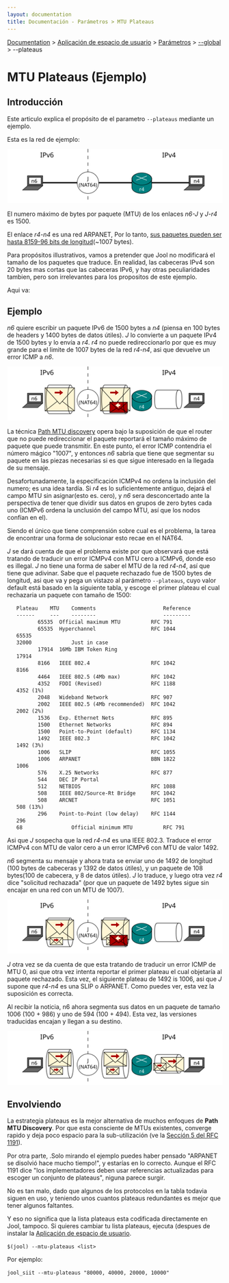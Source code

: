 ```yaml
---
layout: documentation
title: Documentación - Parámetros > MTU Plateaus
---
```


[Documentation](esp-doc-index.html) > [Aplicación de espacio de usuario](esp-doc-index.html#aplicacin-de-espacio-de-usuario) > [Parámetros](esp-usr-flags.html) > [\--global](esp-usr-flags-global.html) > \--plateaus

# MTU Plateaus (Ejemplo)

## Introducción

Este articulo explica el propósito de el parametro `--plateaus` mediante un ejemplo.


Esta es la red de ejemplo:

![Fig.1 - Red](images/plateaus-network.svg)

El numero máximo de bytes por paquete (MTU) de los enlaces _n6-J_ y _J-r4_ es 1500.

El enlace _r4-n4_ es una red ARPANET, Por lo tanto, [sus paquetes pueden ser hasta 8159-96 bits de longitud](https://en.wikipedia.org/wiki/BBN_Report_1822)(~1007 bytes).

Para propósitos illustrativos, vamos a pretender que Jool no modificará el tamaño de los paquetes que traduce. En realidad, las cabeceras IPv4 son 20 bytes mas cortas que las cabeceras IPv6, y hay otras peculiaridades tambien, pero son irrelevantes para los propositos de este ejemplo.

Aqui va:

## Ejemplo

_n6_ quiere escribir un paquete IPv6 de 1500 bytes a _n4_ (piensa en 100 bytes de headers y 1400 bytes de datos útiles). _J_ lo convierte a un paquete IPv4 de 1500 bytes y lo envía a _r4_. _r4_ no puede redireccionarlo por que es muy grande para el limite de 1007 bytes de la red _r4-n4_, asi que devuelve un error ICMP a _n6_.

![Fig.2 - Intento 1](images/plateaus-attempt1.svg)

La técnica [Path MTU discovery](http://en.wikipedia.org/wiki/Path_MTU_Discovery) opera bajo la suposición de que el router que no puede redireccionar el paquete reportará el tamaño máximo de paquete que puede transmitir. En este punto, el error ICMP contendria el número mágico "1007", y entonces _n6_ sabría que tiene que segmentar su paquete en las piezas necesarias si es que sigue interesado en la llegada de su mensaje.

Desafortunadamente, la especificación ICMPv4 no ordena la inclusión del numero; es una idea tardía. Si _r4_ es lo suficientemente antiguo, dejará el campo MTU sin asignar(esto es. cero), y _n6_ sera desconcertado ante la perspectiva de tener que dividir sus datos en grupos de zero bytes cada uno (ICMPv6 ordena la unclusión del campo MTU, así que los nodos confían en el).

Siendo el único que tiene comprensión sobre cual es el problema, la tarea de encontrar una forma de solucionar esto recae en el NAT64.

_J_ se dará cuenta de que el problema existe por que observará que está tratando de traducir un error ICMPv4 con MTU cero a ICMPv6, donde eso es illegal. _J_ no tiene una forma de saber el MTU de la red _r4-n4_, así que tiene que adivinar. Sabe que el paquete rechazado fue de 1500 bytes de longitud, asi que va y pega un vistazo al parámetro `--plateaus`, cuyo valor default está basado en la siguiente tabla, y escoge el primer plateau el cual rechazaria un paquete con tamaño de 1500:

	   Plateau    MTU    Comments                      Reference
	   ------     ---    --------                      ---------
		      65535  Official maximum MTU          RFC 791
		      65535  Hyperchannel                  RFC 1044
	   65535
	   32000             Just in case
		      17914  16Mb IBM Token Ring
	   17914
		      8166   IEEE 802.4                    RFC 1042
	   8166
		      4464   IEEE 802.5 (4Mb max)          RFC 1042
		      4352   FDDI (Revised)                RFC 1188
	   4352 (1%)
		      2048   Wideband Network              RFC 907
		      2002   IEEE 802.5 (4Mb recommended)  RFC 1042
	   2002 (2%)
		      1536   Exp. Ethernet Nets            RFC 895
		      1500   Ethernet Networks             RFC 894
		      1500   Point-to-Point (default)      RFC 1134
		      1492   IEEE 802.3                    RFC 1042
	   1492 (3%)
		      1006   SLIP                          RFC 1055
		      1006   ARPANET                       BBN 1822
	   1006
		      576    X.25 Networks                 RFC 877
		      544    DEC IP Portal
		      512    NETBIOS                       RFC 1088
		      508    IEEE 802/Source-Rt Bridge     RFC 1042
		      508    ARCNET                        RFC 1051
	   508 (13%)
		      296    Point-to-Point (low delay)    RFC 1144
	   296
	   68                Official minimum MTU          RFC 791
       

Asi que _J_ sospecha que la red _r4-n4_ es una IEEE 802.3. Traduce el error ICMPv4 con MTU de valor cero a un error ICMPv6 con MTU de valor 1492.

_n6_ segmenta su mensaje y ahora trata se enviar uno de 1492 de longitud (100 bytes de cabeceras y 1392 de datos útiles), y un paquete de 108 bytes(100 de cabecera, y 8 de datos útiles). _J_ lo traduce, y luego otra vez _r4_ dice "solicitud rechazada" (por que un paquete de 1492 bytes sigue sin encajar en una red con un MTU de 1007).

![Fig.3 - Intento 2](images/plateaus-attempt2.svg)

_J_ otra vez se da cuenta de que esta tratando de traducir un error ICMP de MTU 0, asi que otra vez intenta reportar el primer plateau el cual objetaría al paquete rechazado. Esta vez, el siguiente plateau de 1492 is 1006, asi que _J_ supone que _r4-n4_ es una SLIP o ARPANET. Como puedes ver, esta vez la suposición es correcta.

Al recibir la noticia, n6 ahora segmenta sus datos en un paquete de tamaño 1006 (100 + 986) y uno de 594 (100 + 494). Esta vez, las versiones traducidas encajan y llegan a su destino.


![Fig.4 - Intento 3](images/plateaus-attempt3.svg)

## Envolviendo

La estrategia plateaus es la mejor alternativa de muchos enfoques de **Path MTU Discovery**. Por que esta consciente de MTUs existentes, converge rapido y deja poco espacio para la sub-utilización (ve la [Sección 5 del RFC 1191](http://tools.ietf.org/html/rfc1191#section-5")).

Por otra parte, .Solo mirando el ejemplo puedes haber pensado "ARPANET se disolvió hace mucho tiempo!", y estarías en lo correcto. Aunque el RFC 1191 dice "los implementadores deben usar referencias actualizadas para escoger un conjunto de plateaus", niguna parece surgir.

No es tan malo, dado que algunos de los protocolos en la tabla todavia siguen en uso, y teniendo unos cuantos plateaus redundantes es mejor que tener algunos faltantes.

Y eso no significa que la lista plateaus esta codificada directamente en Jool, tampoco. Si quieres cambiar tu lista plateaus, ejecuta (despues de instalar la [Aplicación de espacio de usuario](esp-usr-install.html).

	$(jool) --mtu-plateaus <list>

Por ejemplo:

	jool_siit --mtu-plateaus "80000, 40000, 20000, 10000"
